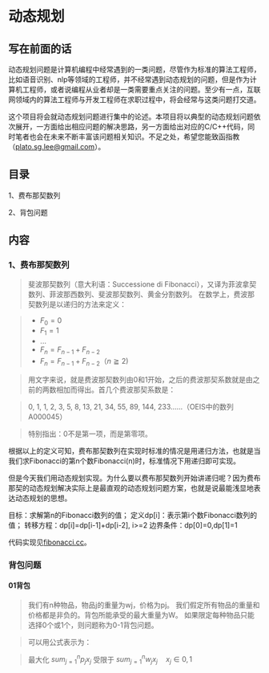 # 动态规划

## 写在前面的话
   动态规划问题是计算机编程中经常遇到的一类问题，尽管作为标准的算法工程师，比如语音识别、nlp等领域的工程师，并不经常遇到动态规划的问题，但是作为计算机工程师，或者说编程从业者却是一类需要重点关注的问题。至少有一点，互联网领域内的算法工程师与开发工程师在求职过程中，将会经常与这类问题打交道。
   
   这个项目将会就动态规划问题进行集中的论述。本项目将以典型的动态规划问题依次展开，一方面给出相应问题的解决思路，另一方面给出对应的C/C++代码，同时笔者也会在未来不断丰富该问题相关知识。不足之处，希望您能致函指教（plato.sg.lee@gmail.com）。
   
## 目录
  1、费布那契数列
  
  2、背包问题

## 内容
### 1、费布那契数列
>斐波那契数列（意大利语：Successione di Fibonacci），又译为菲波拿契数列、菲波那西数列、斐波那契数列、黄金分割数列。
>在数学上，费波那契数列是以递归的方法来定义：

> * $F_0=0$ 
> * $F_1=1$
> * ...
> * $F_n=F_{n-1}+F_{n-2}$
> * $F_{n}=F_{n-1}+F_{n-2}（n≧2)$ 

>用文字来说，就是费波那契数列由0和1开始，之后的费波那契系数就是由之前的两数相加而得出。首几个费波那契系数是：

>0, 1, 1, 2, 3, 5, 8, 13, 21, 34, 55, 89, 144, 233……（OEIS中的数列A000045）

>特别指出：0不是第一项，而是第零项。

根据以上的定义可知，费布那契数列在实现时标准的情况是用递归方法，也就是当我们求Fibonacci的第n个数Fibonacci(n)时，标准情况下用递归即可实现。

但是今天我们用动态规划实现。为什么要以费布那契数列开始讲递归呢？因为费布那契的动态规划解决实际上是最直观的动态规划问题方案，也就是说最能浅显地表达动态规划的思想。

目标：求解第n的Fibonacci数列的值；
定义dp[i]：表示第i个数Fibonacci数列的值；
转移方程：dp[i]=dp[i-1]+dp[i-2], i>=2
边界条件：dp[0]=0,dp[1]=1

代码实现见[fibonacci.cc](https://github.com/alphaplato/Cplusplus/blob/master/DynamicProgram/fibonacci.cc)。

### 背包问题
#### 01背包
>我们有n种物品，物品j的重量为wj，价格为pj。
>我们假定所有物品的重量和价格都是非负的。背包所能承受的最大重量为W。
>如果限定每种物品只能选择0个或1个，则问题称为0-1背包问题。

>可以用公式表示为：

>最大化 $sum_{j=1}^{n}p_{j}x_{j}$
>受限于 $sum_{j=1}^{n}w_{j}x_{j} \quad x_{j} \in {0,1}$